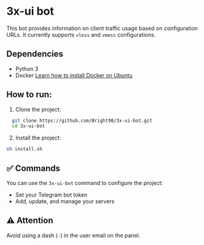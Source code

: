 # 3x-ui bot

This bot provides information on client traffic usage based on configuration URLs.
It currently supports `vless` and `vmess` configurations.

## Dependencies

-   Python 3
-   Docker [Learn how to install Docker on Ubuntu](https://docs.docker.com/engine/install/ubuntu/)

## How to run:

1. Clone the project:

```bash
  git clone https://github.com/Bright98/3x-ui-bot.git
  cd 3x-ui-bot
```

2. Install the project:

```bash
sh install.sh
```

## ✅ Commands

You can use the `3x-ui-bot` command to configure the project:

-   Set your Telegram bot token
-   Add, update, and manage your servers

## ⚠️ Attention

Avoid using a dash (`-`) in the user email on the panel.
